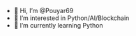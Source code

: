 - 👋 Hi, I’m @Pouyar69
- 👀 I’m interested in Python/AI/Blockchain
- 🌱 I’m currently learning Python


<!---
Pouyar69/Pouyar69 is a ✨ special ✨ repository because its `README.md` (this file) appears on your GitHub profile.
You can click the Preview link to take a look at your changes.
--->

